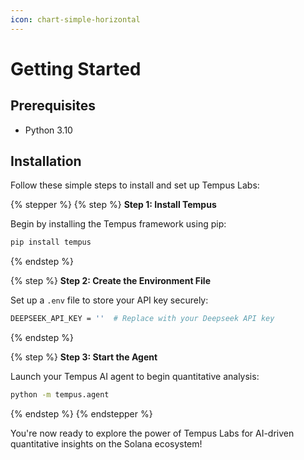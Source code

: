 ```yaml
---
icon: chart-simple-horizontal
---
```


# Getting Started

## Prerequisites

* Python 3.10

## Installation

Follow these simple steps to install and set up Tempus Labs:

{% stepper %}
{% step %}
**Step 1: Install Tempus**

Begin by installing the Tempus framework using pip:

```bash
pip install tempus
```
{% endstep %}

{% step %}
**Step 2: Create the Environment File**

Set up a `.env` file to store your API key securely:

```bash
DEEPSEEK_API_KEY = ''  # Replace with your Deepseek API key  
```
{% endstep %}

{% step %}
**Step 3: Start the Agent**

Launch your Tempus AI agent to begin quantitative analysis:

```bash
python -m tempus.agent
```
{% endstep %}
{% endstepper %}

You're now ready to explore the power of Tempus Labs for AI-driven quantitative insights on the Solana ecosystem!
